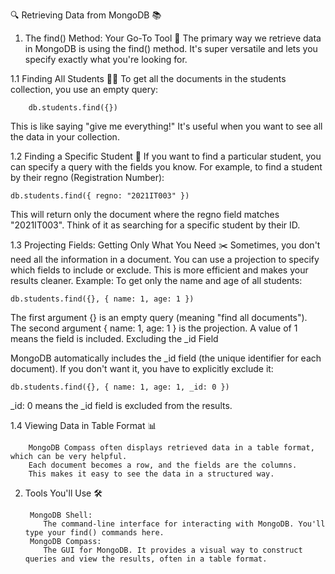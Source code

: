 🔍 Retrieving Data from MongoDB 📚

1. The  find()  Method: Your Go-To Tool 🚀
The primary way we retrieve data in MongoDB is using the find() method.
It's super versatile and lets you specify exactly what you're looking for.

1.1 Finding All Students 🧑‍🎓
To get all the documents in the students collection, you use an empty query:
        
        db.students.find({})
This is like saying "give me everything!" It's useful when you want to see all the data in your collection.

1.2 Finding a Specific Student 🎯
If you want to find a particular student, you can specify a query with the fields you know. For example, to find a student by their regno (Registration Number):
  
    db.students.find({ regno: "2021IT003" })
This will return only the document where the regno field matches "2021IT003". Think of it as searching for a specific student by their ID.

1.3 Projecting Fields: Getting Only What You Need ✂️
        Sometimes, you don't need all the information in a document. 
        You can use a projection to specify which fields to include or exclude. 
        This is more efficient and makes your results cleaner.
        Example: To get only the name and age of all students:
  
  
    db.students.find({}, { name: 1, age: 1 })
    
  The first argument {} is an empty query (meaning "find all documents").
  The second argument { name: 1, age: 1 } is the projection. A value of 1 means the field is included.
  Excluding the _id Field

MongoDB automatically includes the _id field (the unique identifier for each document).
If you don't want it, you have to explicitly exclude it:

    db.students.find({}, { name: 1, age: 1, _id: 0 })
  _id: 0 means the _id field is excluded from the results.
  
1.4 Viewing Data in Table Format 📊

        MongoDB Compass often displays retrieved data in a table format, which can be very helpful. 
        Each document becomes a row, and the fields are the columns. 
        This makes it easy to see the data in a structured way.

2. Tools You'll Use 🛠️
   
        MongoDB Shell:
           The command-line interface for interacting with MongoDB. You'll type your find() commands here.
        MongoDB Compass:
           The GUI for MongoDB. It provides a visual way to construct queries and view the results, often in a table format.
